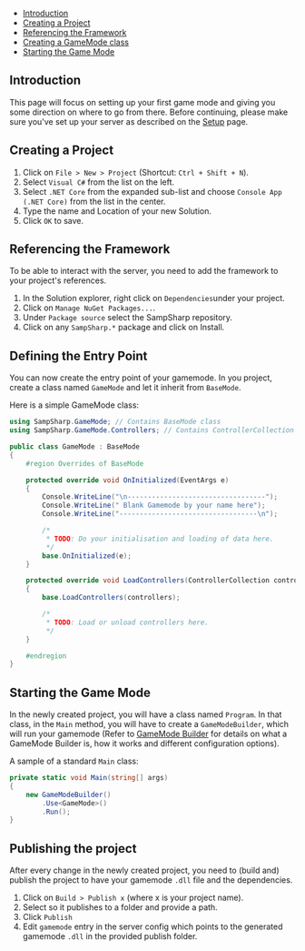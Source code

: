 - [Introduction](#introduction)
- [Creating a Project](#creating-a-project)
- [Referencing the Framework](#referencing-the-framework)
- [Creating a GameMode class](#creating-a-gamemode-class)
- [Starting the Game Mode](#starting-the-game-mode)

Introduction
------------
This page will focus on setting up your first game mode and giving you some
direction on where to go from there. Before continuing, please make sure you've
set up your server as described on the [Setup](setup) page.

Creating a Project
------------------
1. Click on `File > New > Project` (Shortcut: `Ctrl + Shift + N`).
1. Select `Visual C#` from the list on the left.
1. Select `.NET Core` from the expanded sub-list and choose `Console App (.NET Core)` from the list in the center.
1. Type the name and Location of your new Solution.
1. Click `OK` to save.

Referencing the Framework
-------------------------
To be able to interact with the server, you need to add the framework to your
project's references.

1. In the Solution explorer, right click on `Dependencies`under your project.
1. Click on `Manage NuGet Packages...`.
1. Under `Package source` select the SampSharp repository.
1. Click on any `SampSharp.*` package and click on Install.

Defining the Entry Point
------------------------
You can now create the entry point of your gamemode.
In you project, create a class named `GameMode` and let it inherit from
`BaseMode`.

Here is a simple GameMode class:

``` C#
using SampSharp.GameMode; // Contains BaseMode class
using SampSharp.GameMode.Controllers; // Contains ControllerCollection class

public class GameMode : BaseMode
{
    #region Overrides of BaseMode

    protected override void OnInitialized(EventArgs e)
    {
        Console.WriteLine("\n----------------------------------");
        Console.WriteLine(" Blank Gamemode by your name here");
        Console.WriteLine("----------------------------------\n");

        /*
         * TODO: Do your initialisation and loading of data here.
         */
        base.OnInitialized(e);
    }

    protected override void LoadControllers(ControllerCollection controllers)
    {
        base.LoadControllers(controllers);

        /*
         * TODO: Load or unload controllers here.
         */
    }

    #endregion
}
```

Starting the Game Mode
----------------------
In the newly created project, you will have a class named `Program`. In that class, in the `Main` method, you will have to create a `GameModeBuilder`, which will run your gamemode (Refer to [GameMode Builder](gamemode-builder) for details on what a GameMode Builder is, how it works and different configuration options).

A sample of a standard `Main` class:
``` C#
private static void Main(string[] args)
{
    new GameModeBuilder()
        .Use<GameMode>()
        .Run();
}
```

Publishing the project
----------------------
After every change in the newly created project, you need to (build and) publish the project to have your gamemode `.dll` file and the dependencies.

1. Click on `Build > Publish x` (where x is your project name).
1. Select so it publishes to a folder and provide a path.
1. Click `Publish`
1. Edit `gamemode` entry in the server config which points to the generated gamemode `.dll` in the provided publish folder.
